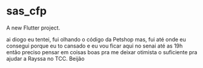 # sas_cfp

A new Flutter project.

ai diogo eu tentei, fui olhando o código da Petshop mas, fui até onde eu consegui porque eu to cansado e eu vou ficar aqui no senai até as 19h então preciso pensar em coisas boas pra me deixar otimista o suficiente pra ajudar a Rayssa no TCC. Beijão
